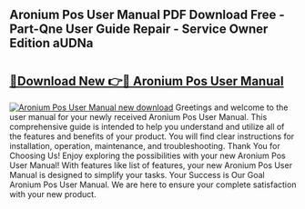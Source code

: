 ## Aronium Pos User Manual PDF Download Free - Part-Qne User Guide Repair - Service Owner Edition aUDNa

# <h2><a href="http://cf20500.oget.top/?id=Aronium+Pos+User+Manual">🔗Download New 👉🔴 Aronium Pos User Manual</a></h2>

[![Aronium Pos User Manual new download](https://i.imgur.com/5g1atiW.png)](http://cf20500.oget.top/?id=Aronium+Pos+User+Manual)
Greetings and welcome to the user manual for your newly received Aronium Pos User Manual. This comprehensive guide is intended to help you understand and utilize all of the features and benefits of your product. You will find clear instructions for installation, operation, maintenance, and troubleshooting. Thank You for Choosing Us! Enjoy exploring the possibilities with your new Aronium Pos User Manual! With features like list of features, your new Aronium Pos User Manual is designed to simplify your tasks. Your Success is Our Goal Aronium Pos User Manual. We are here to ensure your complete satisfaction with your new product.
